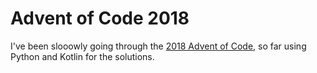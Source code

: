 # Advent of Code 2018
I've been slooowly going through the [2018 Advent of Code](https://adventofcode.com/2018/), so far using Python and Kotlin for the solutions.
